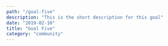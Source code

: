 ```yaml
---
path: "/goal-five"
description: "This is the short description for this goal"
date: "2019-02-10"
title: "Goal Five"
category: "community"
---
```

